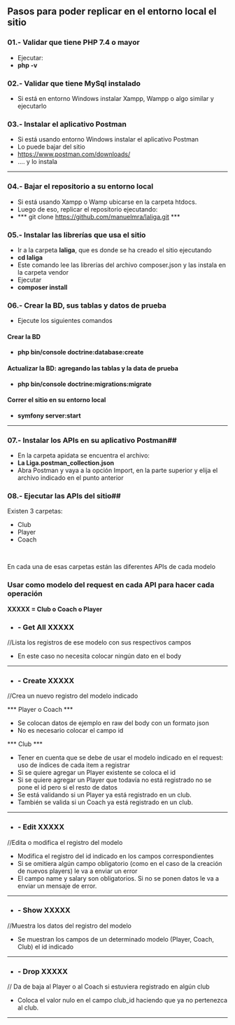 ## Pasos para poder replicar en el entorno local el sitio

### 01.- Validar que tiene PHP 7.4 o mayor
- Ejecutar:
- **php -v**

### 02.- Validar que tiene MySql instalado
- Si está en entorno Windows instalar Xampp, Wampp o algo similar y ejecutarlo

### 03.- Instalar el aplicativo Postman
- Si está usando entorno Windows instalar el aplicativo Postman
- Lo puede bajar del sitio 
- https://www.postman.com/downloads/
-  .... y lo instala
----

### 04.- Bajar el repositorio a su entorno local
- Si está usando Xampp o Wamp ubicarse en la carpeta htdocs.
- Luego de eso, replicar el repositorio ejecutando:
- *** git clone https://github.com/manuelmra/laliga.git ***

### 05.- Instalar las librerías que usa el sitio
- Ir a la carpeta **laliga**, que es donde se ha creado el sitio ejecutando
- **cd laliga**
- Este comando lee las librerías del archivo composer.json y las instala en la carpeta vendor
- Ejecutar
- **composer install**

### 06.- Crear la BD, sus tablas y datos de prueba
- Ejecute los siguientes comandos

#### Crear la BD
- **php bin/console doctrine:database:create**
#### Actualizar la BD: agregando las tablas y la data de prueba
- **php bin/console doctrine:migrations:migrate**

#### Correr el sitio en su entorno local
- **symfony server:start**
----
### 07.- Instalar los APIs en su aplicativo Postman##
- En la carpeta apidata se encuentra el archivo:
- **La Liga.postman_collection.json**
- Abra Postman y vaya a la opción Import, en la parte superior y elija el archivo indicado en el punto anterior

### 08.- Ejecutar las APIs del sitio##

Existen 3 carpetas:
- Club
- Player
- Coach
<br />

En cada una de esas carpetas están las diferentes APIs de cada modelo

### Usar como modelo del request en cada API para hacer cada operación

**XXXXX = Club o Coach o Player**

- ### - Get All XXXXX
//Lista los registros de ese modelo con sus respectivos campos
- En este caso no necesita colocar ningún dato en el body
----

- ### **- Create XXXXX** 
//Crea un nuevo registro del modelo indicado


*** Player o Coach ***
- Se colocan datos de ejemplo en raw del body con un formato json
- No es necesario colocar el campo id


*** Club ***
- Tener en cuenta que se debe de usar el modelo indicado en el request: uso de índices de cada item a registrar
- Si se quiere agregar un Player existente se coloca el id 
- Si se quiere agregar un Player que todavía no está registrado no se pone el id pero si el resto de datos
- Se está validando si un Player ya está registrado en un club.
- También se valida si un Coach ya está registrado en un club.
----

- ### **- Edit XXXXX**
//Edita o modifica el registro del modelo
- Modifica el registro del id indicado en los campos correspondientes
- Si se omitiera algún campo obligatorio (como en el caso de la creación de nuevos players) le va a enviar un error
- El campo name y salary son obligatorios. Si no se ponen datos le va a enviar un mensaje de error.
----

- ### **- Show XXXXX**
//Muestra los datos del registro del modelo
- Se muestran los campos de un determinado modelo (Player, Coach, Club) el id indicado
----

- ### **- Drop XXXXX**
// Da de baja al Player o al Coach si estuviera registrado en algún club
- Coloca el valor nulo en el campo club_id haciendo que ya no pertenezca al club.
----






